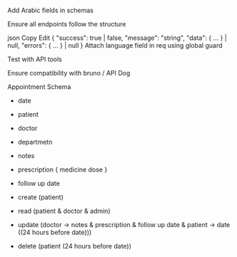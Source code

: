 Add Arabic fields in schemas

Ensure all endpoints follow the structure

json
Copy
Edit
{
  "success": true | false,
  "message": "string",
  "data": { ... } | null,
  "errors": { ... } | null
}
Attach language field in req using global guard

Test with API tools

Ensure compatibility with bruno / API Dog

Appointment Schema
- date
- patient
- doctor
- departmetn
- notes 
- prescription {
  medicine
  dose
}
- follow up date

- create (patient)
- read (patient & doctor & admin)
- update (doctor -> notes & prescription & follow up date & patient -> date ((24 hours before date)))
- delete (patient (24 hours before date))